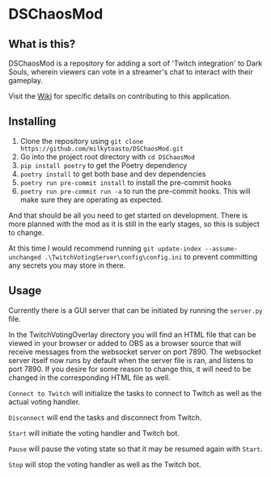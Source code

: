 # DSChaosMod

## What is this?

DSChaosMod is a repository for adding a sort of 'Twitch integration' to Dark Souls, wherein viewers can vote in a streamer's chat to interact with their gameplay.

Visit the [Wiki](https://github.com/milkytoasto/DSChaosMod/wiki) for specific details on contributing to this application.

## Installing

1. Clone the repository using `git clone https://github.com/milkytoasto/DSChaosMod.git`
2. Go into the project root directory with `cd DSChaosMod`
3. `pip install poetry` to get the Poetry dependency
4. `poetry install` to get both base and dev dependencies
5. `poetry run pre-commit install` to install the pre-commit hooks
6. `poetry run pre-commit run -a` to run the pre-commit hooks. This will make sure they are operating as expected.

And that should be all you need to get started on development. There is more planned with the mod as it is still in the early stages, so this is subject to change.

At this time I would recommend running `git update-index --assume-unchanged .\TwitchVotingServer\config\config.ini` to prevent committing any secrets you may store in there.

## Usage

Currently there is a GUI server that can be initiated by running the `server.py` file. 

In the TwitchVotingOverlay directory you will find an HTML file that can be viewed in your browser or added to OBS as a browser source that will receive messages from the websocket server on port 7890. The websocket server itself now runs by default when the server file is ran, and listens to port 7890. If you desire for some reason to change this, it will need to be changed in the corresponding HTML file as well.

`Connect to Twitch` will initialize the tasks to connect to Twitch as well as the actual voting handler.

`Disconnect` will end the tasks and disconnect from Twitch.

`Start` will initiate the voting handler and Twitch bot.

`Pause` will pause the voting state so that it may be resumed again with `Start`.

`Stop` will stop the voting handler as well as the Twitch bot.
